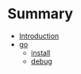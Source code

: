 # Summary

* [Introduction](README.md)
* [go](/go.md)
  * [install](go/install.md)
  * [debug](go/debug.md)


